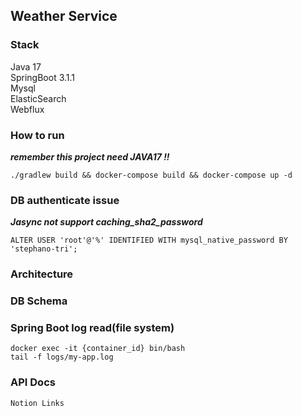 ## Weather Service

### Stack
Java 17    
SpringBoot 3.1.1    
Mysql    
ElasticSearch    
Webflux

### How to run
_**remember this project need JAVA17 !!**_
```
./gradlew build && docker-compose build && docker-compose up -d
```

### DB authenticate issue
_**Jasync not support caching_sha2_password**_
```
ALTER USER 'root'@'%' IDENTIFIED WITH mysql_native_password BY 'stephano-tri';
```

### Architecture

### DB Schema

### Spring Boot log read(file system)

```
docker exec -it {container_id} bin/bash
tail -f logs/my-app.log
```

### API Docs
```
Notion Links
```

